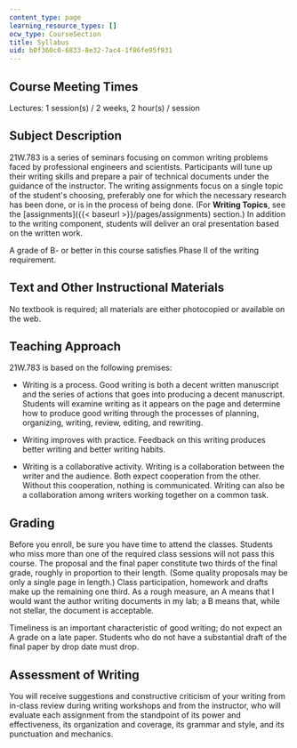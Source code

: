 ```yaml
---
content_type: page
learning_resource_types: []
ocw_type: CourseSection
title: Syllabus
uid: b0f360c0-6833-8e32-7ac4-1f86fe95f931
---
```


Course Meeting Times
--------------------

Lectures: 1 session(s) / 2 weeks, 2 hour(s) / session

Subject Description
-------------------

21W.783 is a series of seminars focusing on common writing problems faced by professional engineers and scientists. Participants will tune up their writing skills and prepare a pair of technical documents under the guidance of the instructor. The writing assignments focus on a single topic of the student's choosing, preferably one for which the necessary research has been done, or is in the process of being done. (For **Writing Topics**, see the [assignments]({{< baseurl >}}/pages/assignments) section.) In addition to the writing component, students will deliver an oral presentation based on the written work.

A grade of B- or better in this course satisfies Phase II of the writing requirement.

Text and Other Instructional Materials
--------------------------------------

No textbook is required; all materials are either photocopied or available on the web.

Teaching Approach
-----------------

21W.783 is based on the following premises:

*   Writing is a process. Good writing is both a decent written manuscript and the series of actions that goes into producing a decent manuscript. Students will examine writing as it appears on the page and determine how to produce good writing through the processes of planning, organizing, writing, review, editing, and rewriting.
    
*   Writing improves with practice. Feedback on this writing produces better writing and better writing habits. 
    
*   Writing is a collaborative activity. Writing is a collaboration between the writer and the audience. Both expect cooperation from the other. Without this cooperation, nothing is communicated. Writing can also be a collaboration among writers working together on a common task.
    

Grading
-------

Before you enroll, be sure you have time to attend the classes. Students who miss more than one of the required class sessions will not pass this course. The proposal and the final paper constitute two thirds of the final grade, roughly in proportion to their length. (Some quality proposals may be only a single page in length.) Class participation, homework and drafts make up the remaining one third. As a rough measure, an A means that I would want the author writing documents in my lab; a B means that, while not stellar, the document is acceptable.

Timeliness is an important characteristic of good writing; do not expect an A grade on a late paper. Students who do not have a substantial draft of the final paper by drop date must drop.

Assessment of Writing
---------------------

You will receive suggestions and constructive criticism of your writing from in-class review during writing workshops and from the instructor, who will evaluate each assignment from the standpoint of its power and effectiveness, its organization and coverage, its grammar and style, and its punctuation and mechanics.
